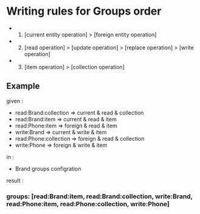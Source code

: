 # Writing rules for Groups order

 - 1) [current entity operation] > [foreign entity operation]
 - 2) [read operation] > [update operation] > [replace operation] > [write operation]
 - 3) [item operation] > [collection operation]

 ## Example

 given :
  - read:Brand:collection => current & read & collection
  - read:Brand:item => current & read & item
  - read:Phone:item => foreign & read & item
  - write:Brand => current & write & item
  - read:Phone:collection => foreign & read & collection
  - write:Phone => foreign & write & item

in :
 - Brand groups configration

result :

### groups: [read:Brand:item, read:Brand:collection, write:Brand, read:Phone:item, read:Phone:collection, write:Phone]